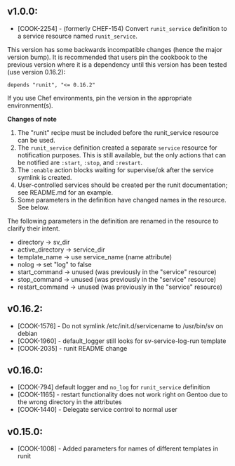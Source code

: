 ## v1.0.0:

* [COOK-2254] - (formerly CHEF-154) Convert `runit_service` definition
  to a service resource named `runit_service`.

This version has some backwards incompatible changes (hence the major
version bump). It is recommended that users pin the cookbook to the
previous version where it is a dependency until this version has been
tested (use version 0.16.2):

    depends "runit", "<= 0.16.2"

If you use Chef environments, pin the version in the appropriate
environment(s).

**Changes of note**

1. The "runit" recipe must be included before the runit_service resource
can be used.
2. The `runit_service` definition created a separate `service`
resource for notification purposes. This is still available, but the
only actions that can be notified are `:start`, `:stop`, and `:restart`.
3. The `:enable` action blocks waiting for supervise/ok after the
service symlink is created.
4. User-controlled services should be created per the runit
documentation; see README.md for an example.
5. Some parameters in the definition have changed names in the
resource. See below.

The following parameters in the definition are renamed in the resource
to clarify their intent.

* directory -> sv_dir
* active_directory -> service_dir
* template_name -> use service_name (name attribute)
* nolog -> set "log" to false
* start_command -> unused (was previously in the "service" resource)
* stop_command -> unused (was previously in the "service" resource)
* restart_command -> unused (was previously in the "service" resource)

## v0.16.2:

* [COOK-1576] - Do not symlink /etc/init.d/servicename to /usr/bin/sv
  on debian
* [COOK-1960] - default_logger still looks for sv-service-log-run
  template
* [COOK-2035] - runit README change

## v0.16.0:

* [COOK-794] default logger and `no_log` for `runit_service`
  definition
* [COOK-1165] - restart functionality does not work right on Gentoo
  due to the wrong directory in the attributes
* [COOK-1440] - Delegate service control to normal user

## v0.15.0:

* [COOK-1008] - Added parameters for names of different templates in runit
